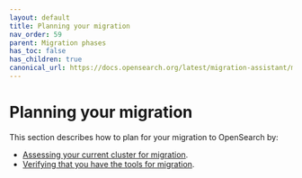 ```yaml
---
layout: default
title: Planning your migration
nav_order: 59
parent: Migration phases
has_toc: false
has_children: true 
canonical_url: https://docs.opensearch.org/latest/migration-assistant/migration-phases/planning-your-migration/index/
---
```


# Planning your migration

This section describes how to plan for your migration to OpenSearch by:

- [Assessing your current cluster for migration]({{site.url}}{{site.baseurl}}/migration-assistant/migration-phases/planning-your-migration/assessing-your-cluster-for-migration/).
- [Verifying that you have the tools for migration]({{site.url}}{{site.baseurl}}/migration-assistant/migration-phases/planning-your-migration/verifying-migration-tools/).